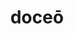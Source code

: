 ---
title: doceō
meaning: to teach
ch: six
pos: verb
inf: docēre
secondppstem: doc
infend: ēre
conjugation: second
derivative: docile, doctrine
mt: yes
mt5thru7: yes
---